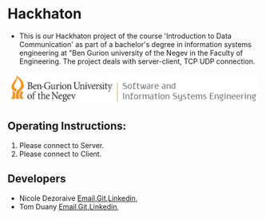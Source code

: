 # Hackhaton
  * This is our Hackhaton project of the course 'Introduction to Data Communication' as part of a bachelor's degree in information systems engineering at "Ben Gurion university of the Negev in the Faculty of Engineering.
The project deals with server-client, TCP UDP connection.

![BGU](https://github.com/tomdua/Ass-3_3-Front-Vue.js/blob/master/src/assets/ise-bgu.jpg?raw=true)

 ## Operating Instructions:
 1. Please connect to Server.
 2. Please connect to Client.
 
 ## Developers
  * Nicole Dezoraive [Email](nicoled@post.bgu.ac.il),[Git](https://github.com/NicoleDezoraive),[Linkedin](https://www.linkedin.com/in/nicole-dezoraive-124b74168),
  * Tom Duany  [Email](tomduany@gmail.com),[Git](https://github.com/tomdua),[Linkedin](https://www.linkedin.com/in/tom-duany-1ab71b141/),
